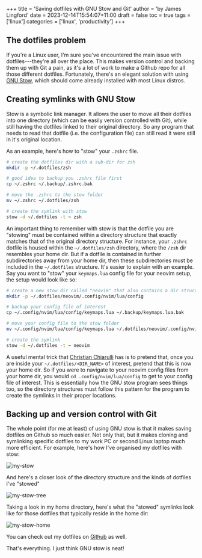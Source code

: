 +++
title = 'Saving dotfiles with GNU Stow and Git'
author = 'by James Lingford'
date = 2023-12-14T15:54:07+11:00
draft = false
toc = true
tags = ['linux']
categories = ['linux', 'productivity']
+++

## The dotfiles problem

If you're a Linux user, I'm sure you've encountered the main issue with dotfiles---they're all over the place.
This makes version control and backing them up with Git a pain, as it's a lot of work to make a Github repo for all those different dotfiles.
Fortunately, there's an elegant solution with using [GNU Stow](https://www.gnu.org/software/stow/manual/stow.html), which should come already installed with most Linux distros.

## Creating symlinks with GNU Stow

Stow is a symbolic link manager. It allows the user to move all their dotfiles into one directory (which can be easily version controlled with Git),
while still having the dotfiles linked to their original directory.
So any program that needs to read that dotfile (i.e. the configuration file) can still read it were still in it's original location.

As an example, here's how to "stow" your `.zshrc` file.

```bash
# create the dotfiles dir with a sub-dir for zsh
mkdir -p ~/.dotfiles/zsh

# good idea to backup you .zshrc file first
cp ~/.zshrc ~/.backup/.zshrc.bak

# move the .zshrc to the stow folder
mv ~/.zshrc ~/.dotfiles/zsh

# create the symlink with stow
stow -d ~/.dotfiles -t ~ zsh 
```

An important thing to remember with stow is that the dotfile you are "stowing" must be contained within a directory structure that exactly matches that of the original directory structure.
For instance, your `.zshrc` dotfile is housed within the `~/.dotfiles/zsh` directory, where the `/zsh` dir resembles your home dir.
But if a dotfile is contained in further subdirectories away from your home dir, then these subdirectories must be included in the `~/.dotfiles` structure.
It's easier to explain with an example.
Say you want to "stow" your `keymaps.lua` config file for your neovim setup, the setup would look like so:

```bash
# create a new stow dir called "neovim" that also contains a dir structure that mirrors the real neovim dir structure
mkdir -p ~/.dotfiles/neovim/.config/nvim/lua/config

# backup your config file of interest
cp ~/.config/nvim/lua/config/keymaps.lua ~/.backup/keymaps.lua.bak

# move your config file to the stow folder
mv ~/.config/nvim/lua/config/keymaps.lua ~/.dotfiles/neovim/.config/nvim/lua/config

# create the symlink
stow -d ~/.dotfiles -t ~ neovim
```

A useful mental trick that [Christian Chiarulli](https://www.chrisatmachine.com/) has is to pretend that, once you are inside your `~/.dotfiles/<DIR_NAME>` of interest, pretend that this is now your home dir.
So if you were to navigate to your neovim config files from your home dir, you would `cd .config/nvim/lua/config` to get to your config file of interest.
This is essentially how the GNU stow program sees things too, so the directory structures must follow this pattern for the program to create the symlinks in their proper locations.

## Backing up and version control with Git

The whole point (for me at least) of using GNU stow is that it makes saving dotfiles on Github so much easier.
Not only that, but it makes cloning and symlinking specific dotfiles to my work PC or second Linux laptop much more efficient.
For example, here's how I've organised my dotfiles with stow:

![my-stow](/images/stow/my-stow.png)

And here's a closer look of the directory structure and the kinds of dotfiles I've "stowed"

![my-stow-tree](/images/stow/my-stow2.png)

Taking a look in my home directory, here's what the "stowed" symlinks look like for those dotfiles that typically reside in the home dir:

![my-stow-home](/images/stow/my-stow3.png)

You can check out my dotfiles on [Github](https://github.com/jlingford/.dotfiles) as well.

That's everything. I just think GNU stow is neat!


